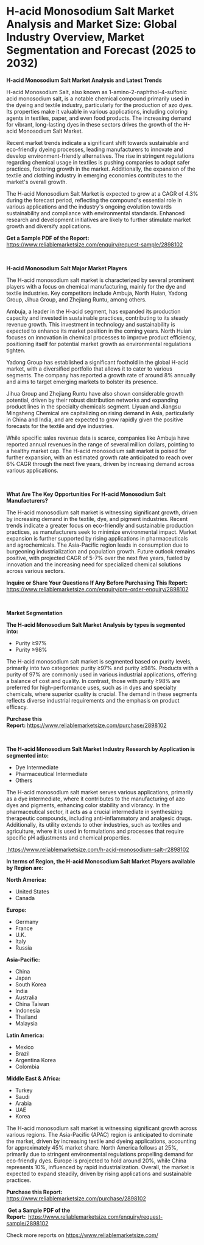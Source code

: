 <p><h1>H-acid Monosodium Salt Market Analysis and Market Size: Global Industry Overview, Market Segmentation and Forecast (2025 to 2032)</h1></p><p><strong>H-acid Monosodium Salt Market Analysis and Latest Trends</strong></p>
<p><p>H-acid Monosodium Salt, also known as 1-amino-2-naphthol-4-sulfonic acid monosodium salt, is a notable chemical compound primarily used in the dyeing and textile industry, particularly for the production of azo dyes. Its properties make it valuable in various applications, including coloring agents in textiles, paper, and even food products. The increasing demand for vibrant, long-lasting dyes in these sectors drives the growth of the H-acid Monosodium Salt Market.</p><p>Recent market trends indicate a significant shift towards sustainable and eco-friendly dyeing processes, leading manufacturers to innovate and develop environment-friendly alternatives. The rise in stringent regulations regarding chemical usage in textiles is pushing companies to adopt safer practices, fostering growth in the market. Additionally, the expansion of the textile and clothing industry in emerging economies contributes to the market's overall growth.</p><p>The H-acid Monosodium Salt Market is expected to grow at a CAGR of 4.3% during the forecast period, reflecting the compound's essential role in various applications and the industry's ongoing evolution towards sustainability and compliance with environmental standards. Enhanced research and development initiatives are likely to further stimulate market growth and diversify applications.</p></p>
<p><strong>Get a Sample PDF of the Report:&nbsp;</strong> <a href="https://www.reliablemarketsize.com/enquiry/request-sample/2898102?utm_campaign=3217&utm_medium=2&utm_source=Github&utm_content=ia&utm_term=15032025&utm_id=h-acid-monosodium-salt">https://www.reliablemarketsize.com/enquiry/request-sample/2898102</a></p>
<p>&nbsp;</p>
<p><strong>H-acid Monosodium Salt Major Market Players</strong></p>
<p><p>The H-acid monosodium salt market is characterized by several prominent players with a focus on chemical manufacturing, mainly for the dye and textile industries. Key competitors include Ambuja, North Huian, Yadong Group, Jihua Group, and Zhejiang Runtu, among others. </p><p>Ambuja, a leader in the H-acid segment, has expanded its production capacity and invested in sustainable practices, contributing to its steady revenue growth. This investment in technology and sustainability is expected to enhance its market position in the coming years. North Huian focuses on innovation in chemical processes to improve product efficiency, positioning itself for potential market growth as environmental regulations tighten.</p><p>Yadong Group has established a significant foothold in the global H-acid market, with a diversified portfolio that allows it to cater to various segments. The company has reported a growth rate of around 8% annually and aims to target emerging markets to bolster its presence.</p><p>Jihua Group and Zhejiang Runtu have also shown considerable growth potential, driven by their robust distribution networks and expanding product lines in the specialty chemicals segment. Liyuan and Jiangsu Mingsheng Chemical are capitalizing on rising demand in Asia, particularly in China and India, and are expected to grow rapidly given the positive forecasts for the textile and dye industries.</p><p>While specific sales revenue data is scarce, companies like Ambuja have reported annual revenues in the range of several million dollars, pointing to a healthy market cap. The H-acid monosodium salt market is poised for further expansion, with an estimated growth rate anticipated to reach over 6% CAGR through the next five years, driven by increasing demand across various applications.</p></p>
<p>&nbsp;</p>
<p><strong>What Are The Key Opportunities For H-acid Monosodium Salt Manufacturers?</strong></p>
<p><p>The H-acid monosodium salt market is witnessing significant growth, driven by increasing demand in the textile, dye, and pigment industries. Recent trends indicate a greater focus on eco-friendly and sustainable production practices, as manufacturers seek to minimize environmental impact. Market expansion is further supported by rising applications in pharmaceuticals and agrochemicals. The Asia-Pacific region leads in consumption due to burgeoning industrialization and population growth. Future outlook remains positive, with projected CAGR of 5-7% over the next five years, fueled by innovation and the increasing need for specialized chemical solutions across various sectors.</p></p>
<p><strong>Inquire or Share Your Questions If Any Before Purchasing This Report:</strong> <a href="https://www.reliablemarketsize.com/enquiry/pre-order-enquiry/2898102?utm_campaign=3217&utm_medium=2&utm_source=Github&utm_content=ia&utm_term=15032025&utm_id=h-acid-monosodium-salt">https://www.reliablemarketsize.com/enquiry/pre-order-enquiry/2898102</a></p>
<p>&nbsp;</p>
<p><strong>Market Segmentation</strong></p>
<p><strong>The H-acid Monosodium Salt Market Analysis by types is segmented into:</strong></p>
<p><ul><li>Purity ≥97%</li><li>Purity ≥98%</li></ul></p>
<p><p>The H-acid monosodium salt market is segmented based on purity levels, primarily into two categories: purity ≥97% and purity ≥98%. Products with a purity of 97% are commonly used in various industrial applications, offering a balance of cost and quality. In contrast, those with purity ≥98% are preferred for high-performance uses, such as in dyes and specialty chemicals, where superior quality is crucial. The demand in these segments reflects diverse industrial requirements and the emphasis on product efficacy.</p></p>
<p><strong>Purchase this Report:&nbsp;</strong><a href="https://www.reliablemarketsize.com/purchase/2898102?utm_campaign=3217&utm_medium=2&utm_source=Github&utm_content=ia&utm_term=15032025&utm_id=h-acid-monosodium-salt">https://www.reliablemarketsize.com/purchase/2898102</a></p>
<p>&nbsp;</p>
<p><strong>The H-acid Monosodium Salt Market Industry Research by Application is segmented into:</strong></p>
<p><ul><li>Dye Intermediate</li><li>Pharmaceutical Intermediate</li><li>Others</li></ul></p>
<p><p>The H-acid monosodium salt market serves various applications, primarily as a dye intermediate, where it contributes to the manufacturing of azo dyes and pigments, enhancing color stability and vibrancy. In the pharmaceutical sector, it acts as a crucial intermediate in synthesizing therapeutic compounds, including anti-inflammatory and analgesic drugs. Additionally, its utility extends to other industries, such as textiles and agriculture, where it is used in formulations and processes that require specific pH adjustments and chemical properties.</p></p>
<p><a href="https://www.reliablemarketsize.com/h-acid-monosodium-salt-r2898102?utm_campaign=3217&utm_medium=2&utm_source=Github&utm_content=ia&utm_term=15032025&utm_id=h-acid-monosodium-salt">&nbsp;https://www.reliablemarketsize.com/h-acid-monosodium-salt-r2898102</a></p>
<p><strong>In terms of Region, the H-acid Monosodium Salt Market Players available by Region are:</strong></p>
<p>
    <p> <strong> North America: </strong>
        <ul>
            <li>United States</li>
            <li>Canada</li>
        </ul>
        </p> 
    <p> <strong> Europe: </strong>
        <ul>
            <li>Germany</li>
            <li>France</li>
            <li>U.K.</li>
            <li>Italy</li>
            <li>Russia</li>
        </ul>
        </p> 
    <p> <strong> Asia-Pacific: </strong>
        <ul>
            <li>China</li>
            <li>Japan</li>
            <li>South Korea</li>
            <li>India</li>
            <li>Australia</li>
            <li>China Taiwan</li>
            <li>Indonesia</li>
            <li>Thailand</li>
            <li>Malaysia</li>
        </ul>
        </p> 
    <p> <strong> Latin America: </strong>
        <ul>
            <li>Mexico</li>
            <li>Brazil</li>
            <li>Argentina Korea</li>
            <li>Colombia</li>
        </ul>
        </p> 
    <p> <strong> Middle East & Africa: </strong>
        <ul>
            <li>Turkey</li>
            <li>Saudi</li>
            <li>Arabia</li>
            <li>UAE</li>
            <li>Korea</li>
        </ul>
    </p>
    </p>
<p><p>The H-acid monosodium salt market is witnessing significant growth across various regions. The Asia-Pacific (APAC) region is anticipated to dominate the market, driven by increasing textile and dyeing applications, accounting for approximately 45% market share. North America follows at 25%, primarily due to stringent environmental regulations propelling demand for eco-friendly dyes. Europe is projected to hold around 20%, while China represents 10%, influenced by rapid industrialization. Overall, the market is expected to expand steadily, driven by rising applications and sustainable practices.</p></p>
<p><strong>Purchase this Report: </strong><a href="https://www.reliablemarketsize.com/purchase/2898102?utm_campaign=3217&utm_medium=2&utm_source=Github&utm_content=ia&utm_term=15032025&utm_id=h-acid-monosodium-salt">https://www.reliablemarketsize.com/purchase/2898102</a></p>
<p>&nbsp;<strong>Get a Sample PDF of the Report:&nbsp;&nbsp;</strong><a href="https://www.reliablemarketsize.com/enquiry/request-sample/2898102?utm_campaign=3217&utm_medium=2&utm_source=Github&utm_content=ia&utm_term=15032025&utm_id=h-acid-monosodium-salt">https://www.reliablemarketsize.com/enquiry/request-sample/2898102</a></p>
<p><strong></strong></p>
<p>Check more reports on <a href="https://www.reliablemarketsize.com/?utm_campaign=3217&utm_medium=2&utm_source=Github&utm_content=ia&utm_term=15032025&utm_id=h-acid-monosodium-salt">https://www.reliablemarketsize.com/</a></p>